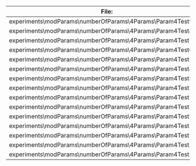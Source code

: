 File:|Version0|Version1|Version2
---|---|---|---
experiments\modParams\numberOfParams\4Params\Param4Test9.sa|30 KB|24 KB|24 KB
experiments\modParams\numberOfParams\4Params\Param4Test8.sa|30 KB|23 KB|23 KB
experiments\modParams\numberOfParams\4Params\Param4Test7.sa|30 KB|23 KB|23 KB
experiments\modParams\numberOfParams\4Params\Param4Test6.sa|29 KB|22 KB|22 KB
experiments\modParams\numberOfParams\4Params\Param4Test5.sa|30 KB|23 KB|23 KB
experiments\modParams\numberOfParams\4Params\Param4Test4.sa|30 KB|23 KB|23 KB
experiments\modParams\numberOfParams\4Params\Param4Test3.sa|29 KB|23 KB|23 KB
experiments\modParams\numberOfParams\4Params\Param4Test2.sa|30 KB|23 KB|23 KB
experiments\modParams\numberOfParams\4Params\Param4Test15.sa|31 KB|24 KB|24 KB
experiments\modParams\numberOfParams\4Params\Param4Test14.sa|30 KB|23 KB|23 KB
experiments\modParams\numberOfParams\4Params\Param4Test13.sa|30 KB|23 KB|23 KB
experiments\modParams\numberOfParams\4Params\Param4Test12.sa|30 KB|23 KB|23 KB
experiments\modParams\numberOfParams\4Params\Param4Test11.sa|29 KB|22 KB|22 KB
experiments\modParams\numberOfParams\4Params\Param4Test10.sa|30 KB|23 KB|23 KB
experiments\modParams\numberOfParams\4Params\Param4Test1.sa|30 KB|23 KB|23 KB
